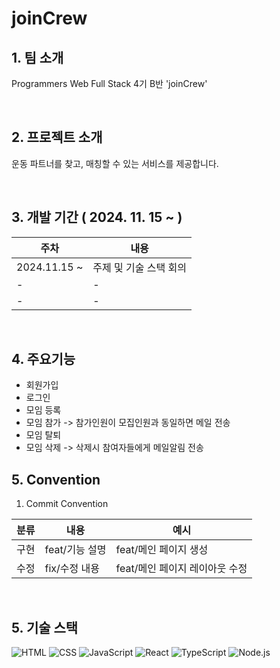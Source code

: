 # joinCrew

## 1. 팀 소개

Programmers Web Full Stack 4기 B반 'joinCrew'

<br>

## 2. 프로젝트 소개
운동 파트너를 찾고, 매칭할 수 있는 서비스를 제공합니다.

<br> 

## 3. 개발 기간 ( 2024. 11. 15 ~ )
|주차|내용|
|------|---|
|2024.11.15 ~| 주제 및 기술 스택 회의|
|-|-|
|-|-|

<br>

## 4. 주요기능 
* 회원가입
* 로그인
* 모임 등록 
* 모임 참가 -> 참가인원이 모집인원과 동일하면 메일 전송
* 모임 탈퇴
* 모임 삭제 -> 삭제시 참여자들에게 메일알림 전송 


## 5. Convention

1. Commit Convention

|분류|내용|예시|
|------|---|---|
|구현|feat/기능 설명|feat/메인 페이지 생성|
|수정|fix/수정 내용|feat/메인 페이지 레이아웃 수정|

<br>

## 5. 기술 스택
![HTML](https://img.shields.io/badge/HTML-E34F26?logo=html5&logoColor=white)
![CSS](https://img.shields.io/badge/CSS-1572B6?logo=css3&logoColor=white)
![JavaScript](https://img.shields.io/badge/JavaScript-F7DF1E?logo=javascript&logoColor=black)
![React](https://img.shields.io/badge/React-61DAFB?logo=react&logoColor=white)
![TypeScript](https://img.shields.io/badge/TypeScript-blue?logo=typescript&logoColor=white)
![Node.js](https://img.shields.io/badge/Node.js-339933?logo=node.js&logoColor=white)
